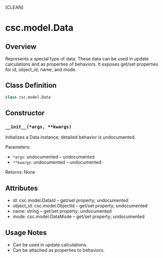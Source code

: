 [CLEAN]

# csc.model.Data

## Overview

Represents a special type of data. These data can be used in update calculations and as properties of behaviors. It exposes get/set properties for id, object_id, name, and mode.

## Class Definition

```python
class csc.model.Data
```

## Constructor

### `__init__(*args, **kwargs)`

Initializes a Data instance; detailed behavior is undocumented.

Parameters:
- `*args`: undocumented – undocumented
- `**kwargs`: undocumented – undocumented

Returns: None

## Attributes

- id: csc.model.DataId – get/set property; undocumented
- object_id: csc.model.ObjectId – get/set property; undocumented
- name: string – get/set property; undocumented
- mode: csc.model.DataMode – get/set property; undocumented

## Usage Notes

- Can be used in update calculations.
- Can be attached as properties to behaviors.

